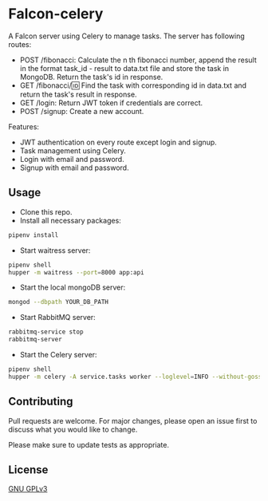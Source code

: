 # Falcon-celery

A Falcon server using Celery to manage tasks. The server has following routes:
- POST /fibonacci: Calculate the n th fibonacci number, append the result in the format task_id - result to data.txt file and store the task in MongoDB. Return the task's id in response.
- GET /fibonacci/:id: Find the task with corresponding id in data.txt and return the task's result in response.
- GET /login: Return JWT token if credentials are correct.
- POST /signup: Create a new account. 

Features:
- JWT authentication on every route except login and signup.
- Task management using Celery.
- Login with email and password.
- Signup with email and password.

## Usage

- Clone this repo.
- Install all necessary packages:

```bash
pipenv install
```

- Start waitress server:

```bash
pipenv shell
hupper -m waitress --port=8000 app:api
```

- Start the local mongoDB server:

```bash
mongod --dbpath YOUR_DB_PATH
```

- Start RabbitMQ server:

```bash
rabbitmq-service stop
rabbitmq-server
```

- Start the Celery server:

```bash
pipenv shell
hupper -m celery -A service.tasks worker --loglevel=INFO --without-gossip --without-mingle --without-heartbeat -Ofair --pool=solo
```

## Contributing
Pull requests are welcome. For major changes, please open an issue first to discuss what you would like to change.

Please make sure to update tests as appropriate.

## License
[GNU GPLv3](https://choosealicense.com/licenses/gpl-3.0/)